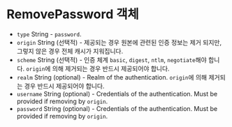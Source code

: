 # RemovePassword 객체

* `type` String - `password`.
* `origin` String (선택적) - 제공되는 경우 원본에 관련된 인증 정보는 제거 되지만, 그렇지 않은 경우 전체 캐시가 지워집니다.
* `scheme` String (선택적) - 인증 체계 `basic`, `digest`, `ntlm`, `negotiate`해야 합니다. `origin`에 의해 제거되는 경우 반드시 제공되어야 합니다.
* `realm` String (optional) - Realm of the authentication. `origin`에 의해 제거되는 경우 반드시 제공되어야 합니다.
* `username` String (optional) - Credentials of the authentication. Must be provided if removing by `origin`.
* `password` String (optional) - Credentials of the authentication. Must be provided if removing by `origin`.
